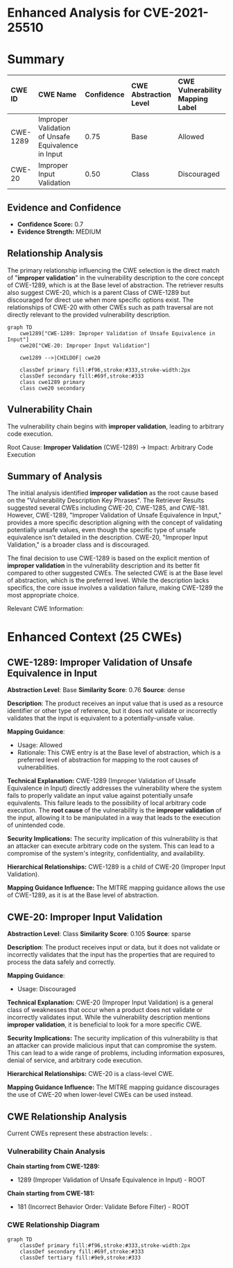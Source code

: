 # Enhanced Analysis for CVE-2021-25510

# Summary
| CWE ID  | CWE Name                                                        | Confidence | CWE Abstraction Level | CWE Vulnerability Mapping Label | CWE-Vulnerability Mapping Notes |
| :-------- | :-------------------------------------------------------------- | :--------- | :-------------------- | :------------------------------ | :------------------------------ |
| CWE-1289 | Improper Validation of Unsafe Equivalence in Input            | 0.75       | Base                  | Allowed                         | Primary CWE                     |
| CWE-20  | Improper Input Validation                                       | 0.50       | Class                  | Discouraged                     | Secondary Candidate             |

## Evidence and Confidence

*   **Confidence Score:** 0.7
*   **Evidence Strength:** MEDIUM

## Relationship Analysis
The primary relationship influencing the CWE selection is the direct match of "**improper validation**" in the vulnerability description to the core concept of CWE-1289, which is at the Base level of abstraction. The retriever results also suggest CWE-20, which is a parent Class of CWE-1289 but discouraged for direct use when more specific options exist. The relationships of CWE-20 with other CWEs such as path traversal are not directly relevant to the provided vulnerability description.

```mermaid
graph TD
    cwe1289["CWE-1289: Improper Validation of Unsafe Equivalence in Input"]
    cwe20["CWE-20: Improper Input Validation"]
    
    cwe1289 -->|CHILDOF| cwe20
    
    classDef primary fill:#f96,stroke:#333,stroke-width:2px
    classDef secondary fill:#69f,stroke:#333
    class cwe1289 primary
    class cwe20 secondary
```

## Vulnerability Chain
The vulnerability chain begins with **improper validation**, leading to arbitrary code execution.

Root Cause: **Improper Validation** (CWE-1289) -> Impact: Arbitrary Code Execution

## Summary of Analysis
The initial analysis identified **improper validation** as the root cause based on the "Vulnerability Description Key Phrases". The Retriever Results suggested several CWEs including CWE-20, CWE-1285, and CWE-181. However, CWE-1289, "Improper Validation of Unsafe Equivalence in Input," provides a more specific description aligning with the concept of validating potentially unsafe values, even though the specific type of unsafe equivalence isn't detailed in the description. CWE-20, "Improper Input Validation," is a broader class and is discouraged.

The final decision to use CWE-1289 is based on the explicit mention of **improper validation** in the vulnerability description and its better fit compared to other suggested CWEs. The selected CWE is at the Base level of abstraction, which is the preferred level. While the description lacks specifics, the core issue involves a validation failure, making CWE-1289 the most appropriate choice.

Relevant CWE Information:

# Enhanced Context (25 CWEs)

## CWE-1289: Improper Validation of Unsafe Equivalence in Input
**Abstraction Level**: Base
**Similarity Score**: 0.76
**Source**: dense

**Description**:
The product receives an input value that is used as a resource identifier or other type of reference, but it does not validate or incorrectly validates that the input is equivalent to a potentially-unsafe value.

**Mapping Guidance**:
- Usage: Allowed
- Rationale: This CWE entry is at the Base level of abstraction, which is a preferred level of abstraction for mapping to the root causes of vulnerabilities.

**Technical Explanation:**
CWE-1289 (Improper Validation of Unsafe Equivalence in Input) directly addresses the vulnerability where the system fails to properly validate an input value against potentially unsafe equivalents. This failure leads to the possibility of local arbitrary code execution. The **root cause** of the vulnerability is the **improper validation** of the input, allowing it to be manipulated in a way that leads to the execution of unintended code.

**Security Implications:**
The security implication of this vulnerability is that an attacker can execute arbitrary code on the system. This can lead to a compromise of the system's integrity, confidentiality, and availability.

**Hierarchical Relationships:**
CWE-1289 is a child of CWE-20 (Improper Input Validation).

**Mapping Guidance Influence:**
The MITRE mapping guidance allows the use of CWE-1289, as it is at the Base level of abstraction.

## CWE-20: Improper Input Validation
**Abstraction Level**: Class
**Similarity Score**: 0.105
**Source**: sparse

**Description**:
The product receives input or data, but it does not validate or incorrectly validates that the input has the properties that are required to process the data safely and correctly.

**Mapping Guidance**:
- Usage: Discouraged

**Technical Explanation:**
CWE-20 (Improper Input Validation) is a general class of weaknesses that occur when a product does not validate or incorrectly validates input. While the vulnerability description mentions **improper validation**, it is beneficial to look for a more specific CWE.

**Security Implications:**
The security implication of this vulnerability is that an attacker can provide malicious input that can compromise the system. This can lead to a wide range of problems, including information exposures, denial of service, and arbitrary code execution.

**Hierarchical Relationships:**
CWE-20 is a class-level CWE.

**Mapping Guidance Influence:**
The MITRE mapping guidance discourages the use of CWE-20 when lower-level CWEs can be used instead.


## CWE Relationship Analysis

Current CWEs represent these abstraction levels: .


### Vulnerability Chain Analysis

**Chain starting from CWE-1289:**
- 1289 (Improper Validation of Unsafe Equivalence in Input) - ROOT


**Chain starting from CWE-181:**
- 181 (Incorrect Behavior Order: Validate Before Filter) - ROOT



### CWE Relationship Diagram

```mermaid
graph TD
    classDef primary fill:#f96,stroke:#333,stroke-width:2px
    classDef secondary fill:#69f,stroke:#333
    classDef tertiary fill:#9e9,stroke:#333
```